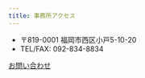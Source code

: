 ```yaml
---
title: 事務所アクセス
---
```

- 〒819-0001 福岡市西区小戸5-10-20
- TEL/FAX: 092-834-8834

[お問い合わせ](https://docs.google.com/forms/d/e/1FAIpQLSfQNI2nAEvKfKxmx8We5KT10foX48iAH18bsh0182Ew4N-J3g/viewform)
